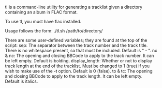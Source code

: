 tl is a command-line utility for generating a tracklist given a directory
containing an album in FLAC format.

To use tl, you must have flac installed.

Usage follows the form:
./tl.sh /path/to/directory/

There are some user-defined variables; they are found at the top of the script:
sep:
    The separator between the track number and the track title. There is no
    whitespace present, so that must be included. Default is " - ".
no & nc:
    The opening and closing BBCode to apply to the track number. It can be left
    empty. Default is bolding.
display_length:
    Whether or not to display track length at the end of the tracklist. Must be
    changed to 1 (true) if you wish to make use of the -t option. Default is 0
    (false).
to & tc:
    The opening and closing BBCode to apply to the track length. It can be left
    empty. Default is italics.

